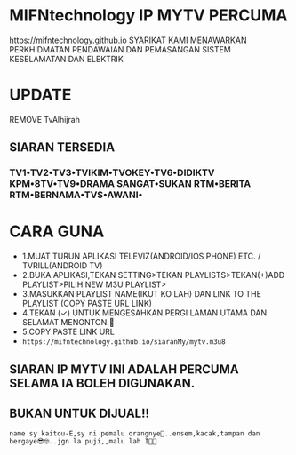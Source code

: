 # MIFNtechnology IP MYTV PERCUMA
https://mifntechnology.github.io
SYARIKAT KAMI MENAWARKAN PERKHIDMATAN PENDAWAIAN DAN PEMASANGAN SISTEM KESELAMATAN DAN ELEKTRIK

# UPDATE
REMOVE TvAlhijrah
## SIARAN TERSEDIA
### TV1•TV2•TV3•TVIKIM•TVOKEY•TV6•DIDIKTV KPM•8TV•TV9•DRAMA SANGAT•SUKAN RTM•BERITA RTM•BERNAMA•TVS•AWANI•

# CARA GUNA 
* 1.MUAT TURUN APLIKASI TELEVIZ(ANDROID/IOS PHONE) ETC. / TVRILL(ANDROID TV)
* 2.BUKA APLIKASI,TEKAN SETTING>TEKAN PLAYLISTS>TEKAN(+)ADD PLAYLIST>PILIH NEW M3U PLAYLIST>
* 3.MASUKKAN PLAYLIST NAME(IKUT KO LAH) DAN LINK TO THE PLAYLIST (COPY PASTE URL LINK)
* 4.TEKAN (✓) UNTUK MENGESAHKAN.PERGI LAMAN UTAMA DAN SELAMAT MENONTON.🥳
* 5.COPY PASTE LINK URL
* `https://mifntechnology.github.io/siaranMy/mytv.m3u8`

## SIARAN IP MYTV INI ADALAH PERCUMA SELAMA IA BOLEH DIGUNAKAN.
## BUKAN UNTUK DIJUAL!!



`name sy kaitou-E,sy ni pemalu orangnye🙈..ensem,kacak,tampan dan bergaye😎🤓..jgn la puji,,malu lah I🙈🙉`
